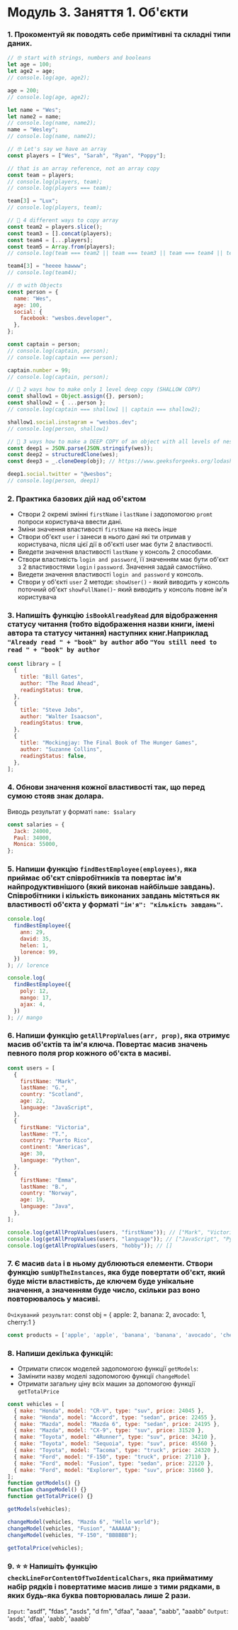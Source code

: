 # Модуль 3. Заняття 1. Об'єкти

### 1. Прокоментуй як поводять себе примітивні та складні типи даних.

```js
// 🤓 start with strings, numbers and booleans
let age = 100;
let age2 = age;
// console.log(age, age2);

age = 200;
// console.log(age, age2);

let name = "Wes";
let name2 = name;
// console.log(name, name2);
name = "Wesley";
// console.log(name, name2);
```

```js
// 🤓 Let's say we have an array
const players = ["Wes", "Sarah", "Ryan", "Poppy"];

// that is an array reference, not an array copy
const team = players;
// console.log(players, team);
// console.log(players === team);

team[3] = "Lux";
// console.log(players, team);

// 🚀 4 different ways to copy array
const team2 = players.slice();
const team3 = [].concat(players);
const team4 = [...players];
const team5 = Array.from(players);
// console.log(team === team2 || team === team3 || team === team4 || team === team4);

team4[3] = "heeee hawww";
// console.log(team4);
```

```js
// 🤓 with Objects
const person = {
  name: "Wes",
  age: 100,
  social: {
    facebook: "wesbos.developer",
  },
};

const captain = person;
// console.log(captain, person);
// console.log(captain === person);

captain.number = 99;
// console.log(captain, person);

// 🚀 2 ways how to make only 1 level deep copy (SHALLOW COPY)
const shallow1 = Object.assign({}, person);
const shallow2 = { ...person };
// console.log(captain === shallow1 || captain === shallow2);

shallow1.social.instagram = "wesbos.dev";
// console.log(person, shallow1)

// 🚀 3 ways how to make a DEEP COPY of an object with all levels of nesting
const deep1 = JSON.parse(JSON.stringify(wes));
const deep2 = structuredClone(wes);
const deep3 = _.cloneDeep(obj); // https://www.geeksforgeeks.org/lodash-_-clonedeep-method/

deep1.social.twitter = "@wesbos";
// console.log(person, deep1)
```

### 2. Практика базових дій над об'єктом

- Створи 2 окремі змінні `firstName` і `lastName` і задопомогою `promt` попроси користувача ввести дані.
- Зміни значення властивості `firstName` на якесь інше
- Створи об'єкт `user` і занеси в нього дані які ти отримав у користувача, після цієї дії в об'єкті user має бути 2 властивості.
- Виедети значення властивості `lastName` у консоль 2 способами.
- Створи властивість `login and password`, її значенням має бути об'єкт з 2 властивостями `login` i `password`. Значення задай самостійно.
- Виедети значення властивості `login and password` у консоль.
- Створи у об'єкті `user` 2 методи:
  `showUser()` - який виводить у консоль поточний об'єкт
  `showFullName()`- який виводить у консоль повне ім'я користувача

### 3. Напишіть функцію `isBookAlreadyRead` для відображення статусу читання (тобто відображення назви книги, імені автора та статусу читання) наступних книг.Наприклад `"Already read " + "book" by author` або `"You still need to read " + "book" by author`

```js
const library = [
  {
    title: "Bill Gates",
    author: "The Road Ahead",
    readingStatus: true,
  },
  {
    title: "Steve Jobs",
    author: "Walter Isaacson",
    readingStatus: true,
  },
  {
    title: "Mockingjay: The Final Book of The Hunger Games",
    author: "Suzanne Collins",
    readingStatus: false,
  },
];
```

### 4. Обнови значення кожної властивості так, що перед сумою стояв знак долара.
   Виводь результат у форматі `name: $salary`

```js
const salaries = {
  Jack: 24000,
  Paul: 34000,
  Monica: 55000,
};
```

### 5. Напиши функцію `findBestEmployee(employees)`, яка приймає об'єкт співробітників та повертає ім'я найпродуктивнішого (який виконав найбільше завдань). Співробітники і кількість виконаних завдань містяться як властивості об'єкта у форматі `"ім'я": "кількість завдань"`.

```js
console.log(
  findBestEmployee({
    ann: 29,
    david: 35,
    helen: 1,
    lorence: 99,
  })
); // lorence

console.log(
  findBestEmployee({
    poly: 12,
    mango: 17,
    ajax: 4,
  })
); // mango
```

### 6. Напиши функцію `getAllPropValues(arr, prop)`, яка отримує масив об'єктів та ім'я ключа. Повертає масив значень певного поля prop кожного об'єкта в масиві.

```js
const users = [
  {
    firstName: "Mark",
    lastName: "G.",
    country: "Scotland",
    age: 22,
    language: "JavaScript",
  },
  {
    firstName: "Victoria",
    lastName: "T.",
    country: "Puerto Rico",
    continent: "Americas",
    age: 30,
    language: "Python",
  },
  {
    firstName: "Emma",
    lastName: "B.",
    country: "Norway",
    age: 19,
    language: "Java",
  },
];

console.log(getAllPropValues(users, "firstName")); // ["Mark", "Victoria", "Emma"]
console.log(getAllPropValues(users, "language")); // ["JavaScript", "Python", "Java"]
console.log(getAllPropValues(users, "hobby")); // []
```

### 7. Є масив `data` і в ньому дублюються елементи. Створи функцію `sumUpTheInstances`, яка буде повертати об'єкт, який буде місти властивість, де ключем буде унікальне значення, а значенням буде число, скільки раз воно повторювалось у масиві.
   `Очікуваний результат`:
   const obj = {
    apple: 2,
    banana: 2,
    avocado: 1,
    cherry:1
   }

```js
const products = ['apple', 'apple', 'banana', 'banana', 'avocado', 'cherry'];
```

### 8. Напиши декілька функцій:
- Отримати список моделей задопомогою функції `getModels`:
- Замінити назву моделі задопомогою функції `changeModel`
- Отримати загальну ціну всіх машин за допомогою функції `getTotalPrice`

```js
const vehicles = [
  { make: "Honda", model: "CR-V", type: "suv", price: 24045 },
  { make: "Honda", model: "Accord", type: "sedan", price: 22455 },
  { make: "Mazda", model: "Mazda 6", type: "sedan", price: 24195 },
  { make: "Mazda", model: "CX-9", type: "suv", price: 31520 },
  { make: "Toyota", model: "4Runner", type: "suv", price: 34210 },
  { make: "Toyota", model: "Sequoia", type: "suv", price: 45560 },
  { make: "Toyota", model: "Tacoma", type: "truck", price: 24320 },
  { make: "Ford", model: "F-150", type: "truck", price: 27110 },
  { make: "Ford", model: "Fusion", type: "sedan", price: 22120 },
  { make: "Ford", model: "Explorer", type: "suv", price: 31660 },
];
function getModels() {}
function changeModel() {}
function getTotalPrice() {}

getModels(vehicles);

changeModel(vehicles, "Mazda 6", "Hello world");
changeModel(vehicles, "Fusion", "AAAAAA");
changeModel(vehicles, "F-150", "BBBBBB");

getTotalPrice(vehicles);
```

### 9. ⭐️ ⭐️ Напишіть функцію `checkLineForContentOfTwoIdenticalChars`, яка прийматиму набір рядків і повертатиме масив лише з тими рядками, в яких будь-яка буква повторювалась лише 2 рази.
   `Input`: "asdf", "fdas", "asds", "d fm", "dfaa", "aaaa", "aabb", "aaabb"
   `Output`: 'asds', 'dfaa', 'aabb', 'aaabb'
